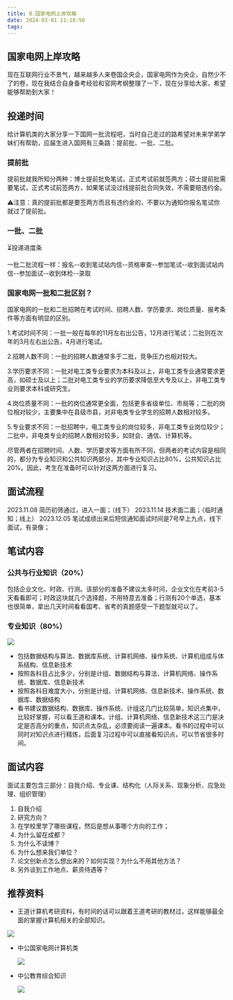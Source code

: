 ```yaml
---
title: 0.国家电网上岸攻略
date: 2024-03-01 11:18:50
tags:
---
```


## 国家电网上岸攻略

现在互联网行业不景气，越来越多人来卷国企央企，国家电网作为央企，自然少不了的卷，现在我结合自身备考经验和官网考纲整理了一下，现在分享给大家，希望能够帮助到大家！

## 投递时间


给计算机类的大家分享一下国网一批流程吧，当时自己走过的路希望对未来学弟学妹们有帮助，应届生进入国网有三条路：提前批、一批、二批。

### 提前批


提前批就我所知分两种：博士提前批免笔试，正式考试前就签两方；硕士提前批需要笔试，正式考试前签两方，如果笔试没过线提前批合同失效，不需要赔违约金。

⚠️注意：真的提前批都是要签两方而且有违约金的，不要以为通知你报名笔试你就过了提前批。

### 一批、二批


⏳投递进度条


一批二批流程一样：报名--收到笔试站内信--资格审查--参加笔试--收到面试站内信--参加面试--收到体检--录取

### 国家电网一批和二批区别？

国家电网的一批和二批招聘在考试时间、招聘人数、学历要求、岗位质量、报考条件等方面有明显的区别。

1.考试时间不同：一批一般在每年的11月左右出公告，12月进行笔试；二批则在次年的3月左右出公告，4月进行笔试。

2.招聘人数不同：一批的招聘人数通常多于二批，竞争压力也相对较大。

3.学历要求不同：一批对电工类专业要求为本科及以上，非电工类专业通常要求更高，如硕士及以上；二批对电工类专业的学历要求降低至大专及以上，非电工类专业则要求本科或研究生。

4.岗位质量不同：一批的岗位通常更全面，包括更多省级单位、市局等；二批的岗位相对较少，主要集中在县级市县，对非电类专业学生的招聘人数相对较多。

5.专业要求不同：一批招聘中，电工类专业的岗位较多，非电工类专业岗位较少；二批中，非电类专业的招聘人数相对较多，如财会、通信、计算机等。

尽管两者在招聘时间、人数、学历要求等方面有所不同，但两者的考试内容是相同的，都分为专业知识和公共知识两部分，其中专业知识占比80%，公共知识占比20%。因此，考生在准备时可以针对这两方面进行复习。

## 面试流程

2023.11.08 简历初筛通过，进入一面；（线下）
2023.11.14 技术面二面；（临时通知；线上）
2023.12.05 笔试成绩出来后短信通知面试时间是7号早上九点，线下面试，有录像；

## 笔试内容

### 公共与行业知识（20%）

包括企业文化、时政、行测。该部分的准备不建议太多时问，企业文化在考前3-5天看看即可；时政这块就几个选择题，不用特意去准备；行测有20个单选，基本也很简单，拿出几天时间看看国考、省考的真题感受一下题型就可以了。

### 专业知识（80%）

![](./images/No-1136-image.png)

* 包括数据结构与算法、数据库系统、计算机网络、操作系统、计算机组成与体系结构、信息新技术
* 按照各科目占比多少，分别是计组、数据结构与算法、计算机网络、操作系统、数据库、信息新技术
* 按照各科目难度大小，分别是计组、计算机网络、信息新技术、操作系统、数据库、数据结构
* 看书建议数据结构、数据库、操作系统、计组这几门比较简单，知识点集中，比较好掌握，可以看王道和课本。计组、计算机网络、信息新技术这三门是决定是否高分的重点，知识点太杂乱，必须要阅读一遍课本。看书的过程中可以同时对知识点进行精炼，后面复习过程中可以直接看知识点，可以节省很多时间。

## 面试内容

面试主要包含三部分：自我介绍、专业课、结构化（人际关系、现象分析、应急处理、组织管理）

1. 自我介绍
2. 研究方向？
3. 在学校里学了哪些课程，然后是想从事哪个方向的工作；
4. 为什么留在成都？
5. 为什么不读博？
6. 为什么想来我们单位？
7. 论文创新点怎么想出来的？如何实现？为什么不用其他方法？
8. 另外谈到工作地点、薪资待遇等？

## 推荐资料

* 王道计算机考研资料，有时间的话可以跟着王道考研的教材过，这样能够最全面的掌握计算机相关的全部知识。

![](./images/No-1732-image.png)

* 中公国家电网计算机类

  ![](./images/No-1815-image.png)

* 中公教育综合知识

  ![](./images/No-1896-image.png)